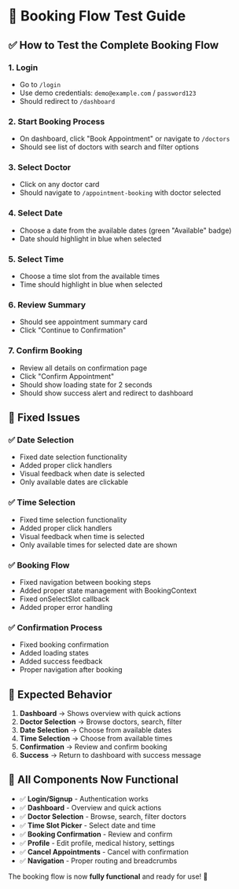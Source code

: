 # 🧪 Booking Flow Test Guide

## ✅ **How to Test the Complete Booking Flow**

### 1. **Login**
- Go to `/login`
- Use demo credentials: `demo@example.com` / `password123`
- Should redirect to `/dashboard`

### 2. **Start Booking Process**
- On dashboard, click "Book Appointment" or navigate to `/doctors`
- Should see list of doctors with search and filter options

### 3. **Select Doctor**
- Click on any doctor card
- Should navigate to `/appointment-booking` with doctor selected

### 4. **Select Date**
- Choose a date from the available dates (green "Available" badge)
- Date should highlight in blue when selected

### 5. **Select Time**
- Choose a time slot from the available times
- Time should highlight in blue when selected

### 6. **Review Summary**
- Should see appointment summary card
- Click "Continue to Confirmation"

### 7. **Confirm Booking**
- Review all details on confirmation page
- Click "Confirm Appointment"
- Should show loading state for 2 seconds
- Should show success alert and redirect to dashboard

## 🔧 **Fixed Issues**

### ✅ **Date Selection**
- Fixed date selection functionality
- Added proper click handlers
- Visual feedback when date is selected
- Only available dates are clickable

### ✅ **Time Selection**
- Fixed time selection functionality
- Added proper click handlers
- Visual feedback when time is selected
- Only available times for selected date are shown

### ✅ **Booking Flow**
- Fixed navigation between booking steps
- Added proper state management with BookingContext
- Fixed onSelectSlot callback
- Added proper error handling

### ✅ **Confirmation Process**
- Fixed booking confirmation
- Added loading states
- Added success feedback
- Proper navigation after booking

## 🎯 **Expected Behavior**

1. **Dashboard** → Shows overview with quick actions
2. **Doctor Selection** → Browse doctors, search, filter
3. **Date Selection** → Choose from available dates
4. **Time Selection** → Choose from available times
5. **Confirmation** → Review and confirm booking
6. **Success** → Return to dashboard with success message

## 🚀 **All Components Now Functional**

- ✅ **Login/Signup** - Authentication works
- ✅ **Dashboard** - Overview and quick actions
- ✅ **Doctor Selection** - Browse, search, filter doctors
- ✅ **Time Slot Picker** - Select date and time
- ✅ **Booking Confirmation** - Review and confirm
- ✅ **Profile** - Edit profile, medical history, settings
- ✅ **Cancel Appointments** - Cancel with confirmation
- ✅ **Navigation** - Proper routing and breadcrumbs

The booking flow is now **fully functional** and ready for use! 🎉 